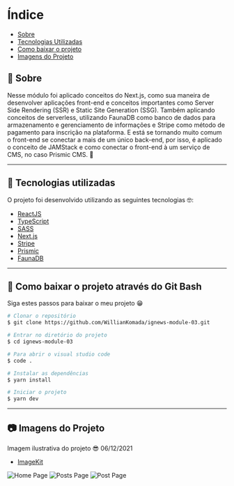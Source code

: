# Índice

- [Sobre](#-sobre)
- [Tecnologias Utilizadas](#-tecnologias-utilizadas)
- [Como baixar o projeto](#-como-baixar-o-projeto)
- [Imagens do Projeto](#-imagens-do-projeto)

## 📝 Sobre

<p>
  Nesse módulo foi aplicado conceitos do Next.js, como sua maneira de desenvolver aplicações front-end e conceitos importantes como Server Side Rendering (SSR) e Static Site Generation (SSG). Também aplicando conceitos de serverless, utilizando FaunaDB como banco de dados para armazenamento e gerenciamento de informações e Stripe como método de pagamento para inscrição na plataforma. E está se tornando muito comum o front-end se conectar a mais de um único back-end, por isso, é aplicado o conceito de JAMStack e como conectar o front-end à um serviço de CMS, no caso Prismic CMS. 🚀
</p>

---

## 🚀 Tecnologias utilizadas

<p>O projeto foi desenvolvido utilizando as seguintes tecnologias 🤓:</p>

- [ReactJS](https://reactjs.org)
- [TypeScript](https://www.typescriptlang.org/)
- [SASS](https://sass-lang.com/)
- [Next.js](https://nextjs.org/)
- [Stripe](https://stripe.com/br)
- [Prismic](https://prismic.io/)
- [FaunaDB](https://fauna.com/)

---

## 📁 Como baixar o projeto através do Git Bash

<p>Siga estes passos para baixar o meu projeto 😁</p>

```bash
# Clonar o repositório
$ git clone https://github.com/WillianKomada/ignews-module-03.git

# Entrar no diretório do projeto
$ cd ignews-module-03

# Para abrir o visual studio code
$ code .

# Instalar as dependências
$ yarn install

# Iniciar o projeto
$ yarn dev
```

---

## 📷 Imagens do Projeto

<p>Imagem ilustrativa do projeto 😎 06/12/2021</p>

- [ImageKit](https://imagekit.io/)

<img src="https://ik.imagekit.io/cucgno2zqys/home_A3GwEOHqY.PNG?updatedAt=1640297686915" alt="Home Page">
<img src="https://ik.imagekit.io/cucgno2zqys/posts_Ay2Yum554Nw.PNG?updatedAt=1640297686647" alt="Posts Page">
<img src="https://ik.imagekit.io/cucgno2zqys/post_UQkAloAvU.PNG?updatedAt=1640297686797" alt="Post Page">

